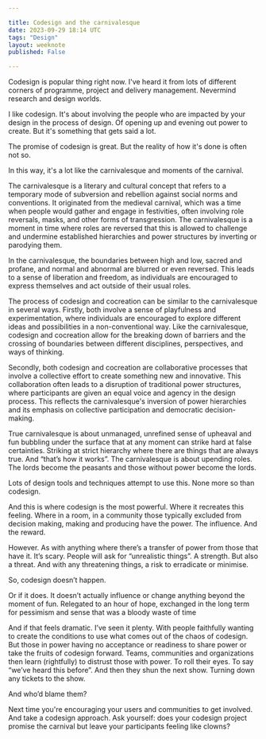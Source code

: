 ```yaml
---

title: Codesign and the carnivalesque
date: 2023-09-29 18:14 UTC
tags: "Design"
layout: weeknote
published: False

---
```


Codesign is popular thing right now. I've heard it from lots of different corners of programme, project and delivery management. Nevermind research and design worlds.

I like codesign. It's about involving the people who are impacted by your design in the process of design. Of opening up and evening out power to create. But it's something that gets said a lot.

The promise of codesign is great. But the reality of how it's done is often not so.

In this way, it's a lot like the carnivalesque and moments of the carnival.

The carnivalesque is a literary and cultural concept that refers to a temporary mode of subversion and rebellion against social norms and conventions. It originated from the medieval carnival, which was a time when people would gather and engage in festivities, often involving role reversals, masks, and other forms of transgression. The carnivalesque is a moment in time where roles are reversed that this is allowed to challenge and undermine established hierarchies and power structures by inverting or parodying them.

In the carnivalesque, the boundaries between high and low, sacred and profane, and normal and abnormal are blurred or even reversed. This leads to a sense of liberation and freedom, as individuals are encouraged to express themselves and act outside of their usual roles.

The process of codesign and cocreation can be similar to the carnivalesque in several ways. Firstly, both involve a sense of playfulness and experimentation, where individuals are encouraged to explore different ideas and possibilities in a non-conventional way. Like the carnivalesque, codesign and cocreation allow for the breaking down of barriers and the crossing of boundaries between different disciplines, perspectives, and ways of thinking.

Secondly, both codesign and cocreation are collaborative processes that involve a collective effort to create something new and innovative. This collaboration often leads to a disruption of traditional power structures, where participants are given an equal voice and agency in the design process. This reflects the carnivalesque's inversion of power hierarchies and its emphasis on collective participation and democratic decision-making.

True carnivalesque is about unmanaged, unrefined sense of upheaval and fun bubbling under the surface that at any moment can strike hard at false certainties. Striking at strict hierarchy where there are things that are always true. And “that’s how it works”. The carnivalesque is about upending roles. The lords become the peasants and those without power become the lords.

Lots of design tools and techniques attempt to use this. None more so than codesign.

And this is where codesign is the most powerful. Where it recreates this feeling. Where in a room, in a community those typically excluded from decision making, making and producing have the power. The influence. And the reward.

However. As with anything where there’s a transfer of power from those that have it. It’s scary. People will ask for “unrealistic things”. A strength. But also a threat. And with any threatening things, a risk to erradicate or minimise.

So, codesign doesn’t happen.

Or if it does. It doesn’t actually influence or change anything beyond the moment of fun. Relegated to an hour of hope, exchanged in the long term for pessimism and sense that was a bloody waste of time

And if that feels dramatic. I’ve seen it plenty. With people faithfully wanting to create the conditions to use what comes out of the chaos of codesign. But those in power having no acceptance or readiness to share power or take the fruits of codesign forward. Teams, communities and organizations then learn (rightfully) to distrust those with power. To roll their eyes. To say “we’ve heard this before”. And then they shun the next show. Turning down any tickets to the show. 

And who’d blame them?

Next time you're encouraging your users and communities to get involved. And take a codesign approach. Ask yourself: does your codesign project promise the carnival but leave your participants feeling like clowns?